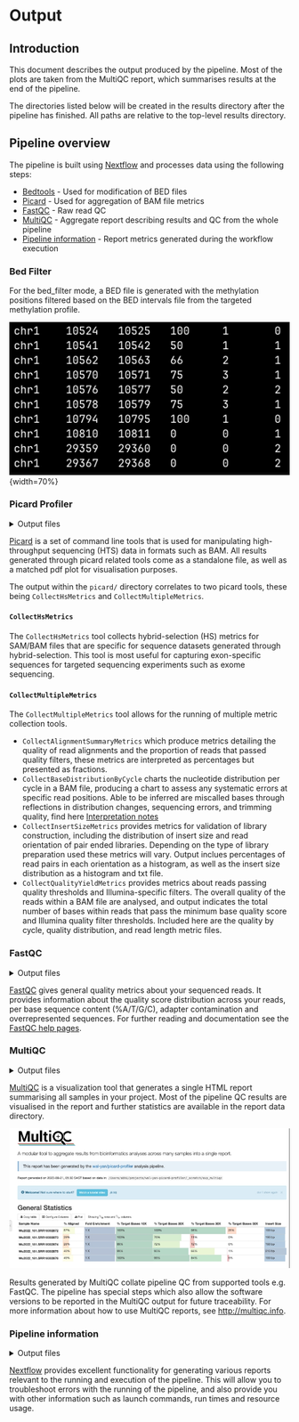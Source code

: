 # Output

## Introduction

This document describes the output produced by the pipeline. Most of the plots are taken from the MultiQC report, which summarises results at the end of the pipeline.

The directories listed below will be created in the results directory after the pipeline has finished. All paths are relative to the top-level results directory.

<!-- TODO nf-core: Write this documentation describing your workflow's output -->

## Pipeline overview

The pipeline is built using [Nextflow](https://www.nextflow.io/) and processes data using the following steps:

- [Bedtools](/modules/nf-core/bedtools/) - Used for modification of BED files
- [Picard](/modules/nf-core/picard/) - Used for aggregation of BAM file metrics
- [FastQC](#fastqc) - Raw read QC
- [MultiQC](#multiqc) - Aggregate report describing results and QC from the whole pipeline
- [Pipeline information](#pipeline-information) - Report metrics generated during the workflow execution

### Bed Filter

For the bed_filter mode, a BED file is generated with the methylation positions filtered based on the BED intervals file from the targeted methylation profile.


![Filtered bedGraph file generated using the `bed_filter` mode of target-methylseq-qc.\label{results-2b}](bed_filter.jpeg){width=70%}


### Picard Profiler

<details markdown="1">
<summary>Output files</summary>

- `picard/`
  - `*.CollectHsMetrics.coverage_metrics`: a standalone file that contains hybrid-selection metrics for BAM files.
  - `*.CollectMultipleMetrics.alignment_summary_metrics`: a standalone files containing alignment summary metrics from BAM files.
  - `*.CollectMultipleMetrics.base_distribution_by_cycle.pdf`: a standalone file exhibiting summary metrics of base distributions as a pdf plot.
  - `*.CollectMultipleMetrics.base_distribution_by_cycle_metrics`: a standalone file containing base distribution by cycles summary metrics from BAM files.
  - `*.CollectMultipleMetrics.insert_size_histogram.pdf`: a standalone file exhibiting summary metrics of insert sizes as a pdf plot.
  - `*.CollectMultipleMetrics.insert_size_metrics`: a standalone file containing metrics on insert sizes from BAM files.
  - `*. CollectMultipleMetrics.quality_by_cycle.pdf`: a standalone file exhibiting summary metrics of cycle quality as a pdf plot.
  - `*.CollectMultipleMetrics.quality_by_cycle_metrics`: a standalone file containing metrics on cycle quality from BAM files.
  - `*.CollectMultipleMetrics.quality_distribution.pdf`: a standalone file exhibiting summary metrics of the quality distribution as a pdf plot.
  - `*.CollectMultipleMetrics.quality_distribution_metrics`: a standalone file containing metrics on the quality distriburion of BAM files.
  - `*.CollectMultipleMetrics.read_length_histogram.pdf`: a standalone file exhibiting summary metrics of sample read lengths as a histogram.
  - `genome.dict`: a standalone file containing a sequence dictionary for a reference sequence.
  - `genome.fa`: The reference genome FASTA file used to generate the mapping alignment
  - `genome.fa.fai`: The FASTA index file for the reference genome.?

</details>

[Picard](https://broadinstitute.github.io/picard/) is a set of command line tools that is used for manipulating high-throughput sequencing (HTS) data in formats such as BAM. All results generated through picard related tools come as a standalone file, as well as a matched pdf plot for visualisation purposes.

The output within the `picard/` directory correlates to two picard tools, these being `CollectHsMetrics` and `CollectMultipleMetrics`.

#### `CollectHsMetrics`

The `CollectHsMetrics` tool collects hybrid-selection (HS) metrics for SAM/BAM files that are specific for sequence datasets generated through hybrid-selection. This tool is most useful for capturing exon-specific sequences for targeted sequencing experiments such as exome sequencing.

#### `CollectMultipleMetrics`

The `CollectMultipleMetrics` tool allows for the running of multiple metric collection tools.

* `CollectAlignmentSummaryMetrics` which produce metrics detailing the quality of read alignments and the proportion of reads that passed quality filters, these metrics are interpreted as percentages but presented as fractions.
* `CollectBaseDistributionByCycle` charts the nucleotide distribution per cycle in a BAM file, producing a chart to assess any systematic errors at specific read positions. Able to be inferred are miscalled bases through reflections in distribution changes, sequencing errors, and trimming quality, find here [Interpretation notes](https://broadinstitute.github.io/picard/command-line-overview.html#CollectBaseDistributionByCycle)
* `CollectInsertSizeMetrics` provides metrics for validation of library construction, including the distribution of insert size and read orientation of pair ended libraries. Depending on the type of library preparation used these metrics will vary. Output inclues percentages of read pairs in each orientation as a histogram, as well as the insert size distribution as a histogram and txt file.
* `CollectQualityYieldMetrics` provides metrics about reads passing quality thresholds and Illumina-specific filters. The overall quality of the reads within a BAM file are analysed, and output indicates the total number of bases within reads that pass the minimum base quality score and Illumina quality filter thresholds. Included here are the quality by cycle, quality distribution, and read length metric files.




### FastQC

<details markdown="1">
<summary>Output files</summary>

- `fastqc/`
  - `*_fastqc.html`: FastQC report containing quality metrics.
  - `*_fastqc.zip`: Zip archive containing the FastQC report, tab-delimited data file and plot images.

</details>

[FastQC](http://www.bioinformatics.babraham.ac.uk/projects/fastqc/) gives general quality metrics about your sequenced reads. It provides information about the quality score distribution across your reads, per base sequence content (%A/T/G/C), adapter contamination and overrepresented sequences. For further reading and documentation see the [FastQC help pages](http://www.bioinformatics.babraham.ac.uk/projects/fastqc/Help/).


### MultiQC

<details markdown="1">
<summary>Output files</summary>

- `multiqc/`
  - `multiqc_report.html`: a standalone HTML file that can be viewed in your web browser.
  - `multiqc_data/`: directory containing parsed statistics from the different tools used in the pipeline.
  - `multiqc_plots/`: directory containing static images from the report in various formats.

</details>

[MultiQC](http://multiqc.info) is a visualization tool that generates a single HTML report summarising all samples in your project. Most of the pipeline QC results are visualised in the report and further statistics are available in the report data directory.


![MultiQC report generated for target-methylseq-qc, in `picard-profiler` highlighting the refine metrics from targeted sequencing at 10X, 20X, 30X and 50X coverage.\label{results-2a}](multiqc.jpg)


Results generated by MultiQC collate pipeline QC from supported tools e.g. FastQC. The pipeline has special steps which also allow the software versions to be reported in the MultiQC output for future traceability. For more information about how to use MultiQC reports, see <http://multiqc.info>.

### Pipeline information

<details markdown="1">
<summary>Output files</summary>

- `pipeline_info/`
  - Reports generated by Nextflow: `execution_report.html`, `execution_timeline.html`, `execution_trace.txt` and `pipeline_dag.dot`/`pipeline_dag.svg`.
  - Reports generated by the pipeline: `pipeline_report.html`, `pipeline_report.txt` and `software_versions.yml`. The `pipeline_report*` files will only be present if the `--email` / `--email_on_fail` parameter's are used when running the pipeline.
  - Reformatted samplesheet files used as input to the pipeline: `samplesheet.valid.csv`.

</details>

[Nextflow](https://www.nextflow.io/docs/latest/tracing.html) provides excellent functionality for generating various reports relevant to the running and execution of the pipeline. This will allow you to troubleshoot errors with the running of the pipeline, and also provide you with other information such as launch commands, run times and resource usage.
